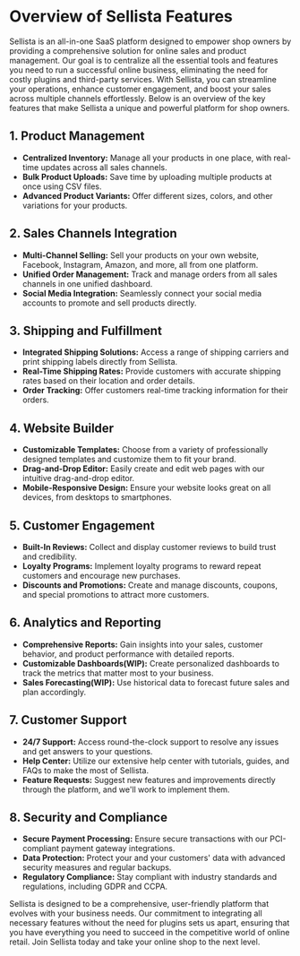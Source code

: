 # Overview of Sellista Features

Sellista is an all-in-one SaaS platform designed to empower shop owners by providing a comprehensive solution for online sales and product management. Our goal is to centralize all the essential tools and features you need to run a successful online business, eliminating the need for costly plugins and third-party services. With Sellista, you can streamline your operations, enhance customer engagement, and boost your sales across multiple channels effortlessly. Below is an overview of the key features that make Sellista a unique and powerful platform for shop owners.

## 1. Product Management

- **Centralized Inventory:** Manage all your products in one place, with real-time updates across all sales channels.
- **Bulk Product Uploads:** Save time by uploading multiple products at once using CSV files.
- **Advanced Product Variants:** Offer different sizes, colors, and other variations for your products.

## 2. Sales Channels Integration

- **Multi-Channel Selling:** Sell your products on your own website, Facebook, Instagram, Amazon, and more, all from one platform.
- **Unified Order Management:** Track and manage orders from all sales channels in one unified dashboard.
- **Social Media Integration:** Seamlessly connect your social media accounts to promote and sell products directly.

## 3. Shipping and Fulfillment

- **Integrated Shipping Solutions:** Access a range of shipping carriers and print shipping labels directly from Sellista.
- **Real-Time Shipping Rates:** Provide customers with accurate shipping rates based on their location and order details.
- **Order Tracking:** Offer customers real-time tracking information for their orders.

## 4. Website Builder

- **Customizable Templates:** Choose from a variety of professionally designed templates and customize them to fit your brand.
- **Drag-and-Drop Editor:** Easily create and edit web pages with our intuitive drag-and-drop editor.
- **Mobile-Responsive Design:** Ensure your website looks great on all devices, from desktops to smartphones.

## 5. Customer Engagement

- **Built-In Reviews:** Collect and display customer reviews to build trust and credibility.
- **Loyalty Programs:** Implement loyalty programs to reward repeat customers and encourage new purchases.
- **Discounts and Promotions:** Create and manage discounts, coupons, and special promotions to attract more customers.

## 6. Analytics and Reporting

- **Comprehensive Reports:** Gain insights into your sales, customer behavior, and product performance with detailed reports.
- **Customizable Dashboards(WIP):** Create personalized dashboards to track the metrics that matter most to your business.
- **Sales Forecasting(WIP):** Use historical data to forecast future sales and plan accordingly.

## 7. Customer Support

- **24/7 Support:** Access round-the-clock support to resolve any issues and get answers to your questions.
- **Help Center:** Utilize our extensive help center with tutorials, guides, and FAQs to make the most of Sellista.
- **Feature Requests:** Suggest new features and improvements directly through the platform, and we'll work to implement them.

## 8. Security and Compliance

- **Secure Payment Processing:** Ensure secure transactions with our PCI-compliant payment gateway integrations.
- **Data Protection:** Protect your and your customers' data with advanced security measures and regular backups.
- **Regulatory Compliance:** Stay compliant with industry standards and regulations, including GDPR and CCPA.


Sellista is designed to be a comprehensive, user-friendly platform that evolves with your business needs. Our commitment to integrating all necessary features without the need for plugins sets us apart, ensuring that you have everything you need to succeed in the competitive world of online retail. Join Sellista today and take your online shop to the next level.

